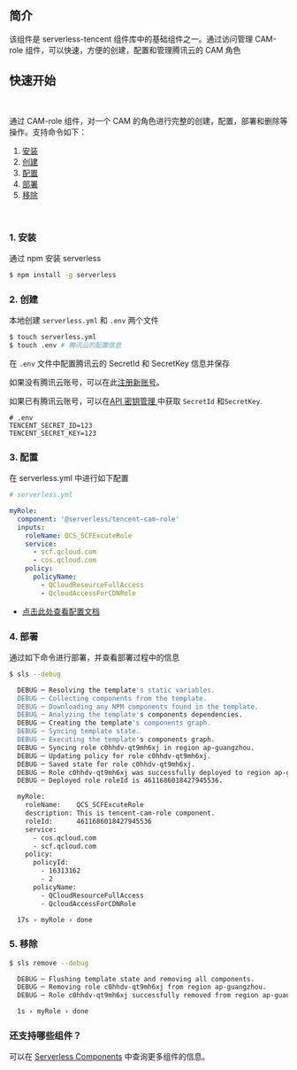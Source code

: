 <!--
title: Serverless Framework - 基础 Components  - 访问管理 CAM-角色组件
menuText: 访问管理 CAM-角色组件
menuOrder: 6
layout: Doc
-->

## 简介

该组件是 serverless-tencent 组件库中的基础组件之一。通过访问管理 CAM-role 组件，可以快速，方便的创建，配置和管理腾讯云的 CAM 角色

## 快速开始

&nbsp;

通过 CAM-role 组件，对一个 CAM 的角色进行完整的创建，配置，部署和删除等操作。支持命令如下：

1. [安装](#1-安装)
2. [创建](#2-创建)
3. [配置](#3-配置)
4. [部署](#4-部署)
5. [移除](#5-移除)

&nbsp;

### 1. 安装

通过 npm 安装 serverless

```bash
$ npm install -g serverless
```

### 2. 创建

本地创建 `serverless.yml` 和 `.env` 两个文件

```bash
$ touch serverless.yml
$ touch .env # 腾讯云的配置信息
```

在 `.env` 文件中配置腾讯云的 SecretId 和 SecretKey 信息并保存

如果没有腾讯云账号，可以在此[注册新账号](https://cloud.tencent.com/register)。

如果已有腾讯云账号，可以在[API 密钥管理
](https://console.cloud.tencent.com/cam/capi)中获取 `SecretId` 和`SecretKey`.

```env
# .env
TENCENT_SECRET_ID=123
TENCENT_SECRET_KEY=123
```

### 3. 配置

在 serverless.yml 中进行如下配置

```yml
# serverless.yml

myRole:
  component: '@serverless/tencent-cam-role'
  inputs:
    roleName: QCS_SCFExcuteRole
    service:
      - scf.qcloud.com
      - cos.qcloud.com
    policy:
      policyName:
        - QCloudResourceFullAccess
        - QcloudAccessForCDNRole
```

- [点击此处查看配置文档](https://github.com/serverless-tencent/tencent-cam-role/blob/master/docs/configure.md)

### 4. 部署

通过如下命令进行部署，并查看部署过程中的信息

```bash
$ sls --debug

  DEBUG ─ Resolving the template's static variables.
  DEBUG ─ Collecting components from the template.
  DEBUG ─ Downloading any NPM components found in the template.
  DEBUG ─ Analyzing the template's components dependencies.
  DEBUG ─ Creating the template's components graph.
  DEBUG ─ Syncing template state.
  DEBUG ─ Executing the template's components graph.
  DEBUG ─ Syncing role c0hhdv-qt9mh6xj in region ap-guangzhou.
  DEBUG ─ Updating policy for role c0hhdv-qt9mh6xj.
  DEBUG ─ Saved state for role c0hhdv-qt9mh6xj.
  DEBUG ─ Role c0hhdv-qt9mh6xj was successfully deployed to region ap-guangzhou.
  DEBUG ─ Deployed role roleId is 4611686018427945536.

  myRole:
    roleName:    QCS_SCFExcuteRole
    description: This is tencent-cam-role component.
    roleId:      4611686018427945536
    service:
      - cos.qcloud.com
      - scf.qcloud.com
    policy:
      policyId:
        - 16313162
        - 2
      policyName:
        - QCloudResourceFullAccess
        - QcloudAccessForCDNRole

  17s › myRole › done

```

### 5. 移除

```bash
$ sls remove --debug

  DEBUG ─ Flushing template state and removing all components.
  DEBUG ─ Removing role c0hhdv-qt9mh6xj from region ap-guangzhou.
  DEBUG ─ Role c0hhdv-qt9mh6xj successfully removed from region ap-guangzhou.

  1s › myRole › done

```

### 还支持哪些组件？

可以在 [Serverless Components](https://github.com/serverless/components) 中查询更多组件的信息。

